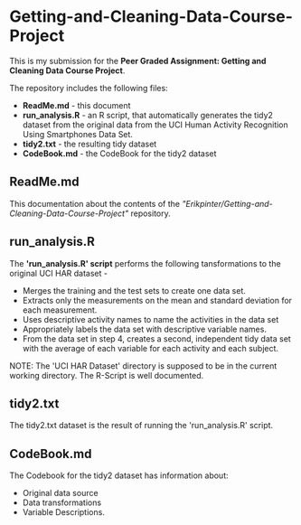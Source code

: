 # Getting-and-Cleaning-Data-Course-Project

This is my submission for the **Peer Graded Assignment: Getting and Cleaning Data Course Project**.

The repository includes the following files:
* **ReadMe.md** - this document
* **run_analysis.R** - an R script, that automatically generates the tidy2 dataset from the original data from the UCI Human Activity Recognition Using Smartphones Data Set.
* **tidy2.txt** - the resulting tidy dataset
* **CodeBook.md** - the CodeBook for the tidy2 dataset

 
## ReadMe.md
This documentation about the contents of the _"Erikpinter/Getting-and-Cleaning-Data-Course-Project"_ repository.

## run_analysis.R
The **'run_analysis.R' script** performs the following tansformations to the original UCI HAR dataset - 

* Merges the training and the test sets to create one data set.
* Extracts only the measurements on the mean and standard deviation for each measurement.
* Uses descriptive activity names to name the activities in the data set
* Appropriately labels the data set with descriptive variable names.
* From the data set in step 4, creates a second, independent tidy data set with the average of each variable for each activity and each subject. 

NOTE: The 'UCI HAR Dataset' directory is supposed to be in the current working directory.
The R-Script is well documented.

## tidy2.txt
The tidy2.txt dataset is the result of running the 'run_analysis.R' script.

## CodeBook.md
The Codebook for the tidy2 dataset has information about:
* Original data source
* Data transformations
* Variable Descriptions.


